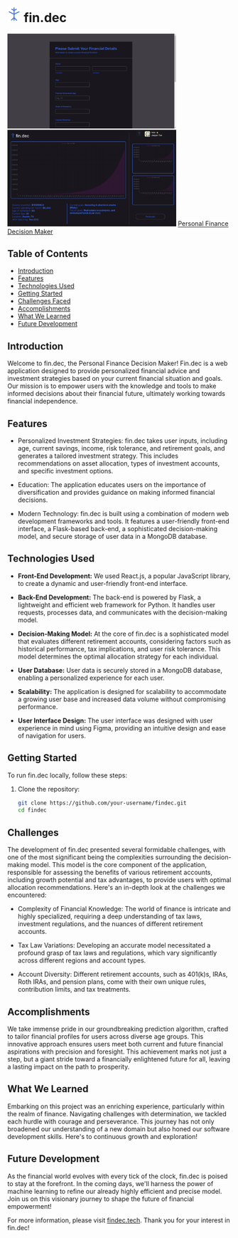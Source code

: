 # <img src="findec_logo.png" alt="Image Description" width="30" /> fin.dec

<img src="images/survey.png" alt="Login Page" width="380" /> <img src="images/main_page.png" alt="Main Page" width="380"/>
[Personal Finance Decision Maker](https://findec.tech)

## Table of Contents

- [Introduction](#introduction)
- [Features](#features)
- [Technologies Used](#technologies-used)
- [Getting Started](#getting-started)
- [Challenges Faced](#challenges-faced)
- [Accomplishments](#accomplishments)
- [What We Learned](#what-we-learned)
- [Future Development](#future-development)

## Introduction

Welcome to fin.dec, the Personal Finance Decision Maker! Fin.dec is a web application designed to provide personalized financial advice and investment strategies based on your current financial situation and goals. Our mission is to empower users with the knowledge and tools to make informed decisions about their financial future, ultimately working towards financial independence.

## Features

- Personalized Investment Strategies: fin.dec takes user inputs, including age, current savings, income, risk tolerance, and retirement goals, and generates a tailored investment strategy. This includes recommendations on asset allocation, types of investment accounts, and specific investment options.

- Education: The application educates users on the importance of diversification and provides guidance on making informed financial decisions.

- Modern Technology: fin.dec is built using a combination of modern web development frameworks and tools. It features a user-friendly front-end interface, a Flask-based back-end, a sophisticated decision-making model, and secure storage of user data in a MongoDB database.

## Technologies Used

- **Front-End Development:** We used React.js, a popular JavaScript library, to create a dynamic and user-friendly front-end interface.

- **Back-End Development:** The back-end is powered by Flask, a lightweight and efficient web framework for Python. It handles user requests, processes data, and communicates with the decision-making model.

- **Decision-Making Model:** At the core of fin.dec is a sophisticated model that evaluates different retirement accounts, considering factors such as historical performance, tax implications, and user risk tolerance. This model determines the optimal allocation strategy for each individual.

- **User Database:** User data is securely stored in a MongoDB database, enabling a personalized experience for each user.

- **Scalability:** The application is designed for scalability to accommodate a growing user base and increased data volume without compromising performance.

- **User Interface Design:** The user interface was designed with user experience in mind using Figma, providing an intuitive design and ease of navigation for users.

## Getting Started

To run fin.dec locally, follow these steps:

1. Clone the repository:
   ```bash
   git clone https://github.com/your-username/findec.git
   cd findec

## Challenges

The development of fin.dec presented several formidable challenges, with one of the most significant being the complexities surrounding the decision-making model. This model is the core component of the application, responsible for assessing the benefits of various retirement accounts, including growth potential and tax advantages, to provide users with optimal allocation recommendations. Here's an in-depth look at the challenges we encountered:

- Complexity of Financial Knowledge: The world of finance is intricate and highly specialized, requiring a deep understanding of tax laws, investment regulations, and the nuances of different retirement accounts.

- Tax Law Variations: Developing an accurate model necessitated a profound grasp of tax laws and regulations, which vary significantly across different regions and account types.

- Account Diversity: Different retirement accounts, such as 401(k)s, IRAs, Roth IRAs, and pension plans, come with their own unique rules, contribution limits, and tax treatments.

## Accomplishments

We take immense pride in our groundbreaking prediction algorithm, crafted to tailor financial profiles for users across diverse age groups. This innovative approach ensures users meet both current and future financial aspirations with precision and foresight. This achievement marks not just a step, but a giant stride toward a financially enlightened future for all, leaving a lasting impact on the path to prosperity.

## What We Learned

Embarking on this project was an enriching experience, particularly within the realm of finance. Navigating challenges with determination, we tackled each hurdle with courage and perseverance. This journey has not only broadened our understanding of a new domain but also honed our software development skills. Here's to continuous growth and exploration!

## Future Development

As the financial world evolves with every tick of the clock, fin.dec is poised to stay at the forefront. In the coming days, we'll harness the power of machine learning to refine our already highly efficient and precise model. Join us on this visionary journey to shape the future of financial empowerment!

For more information, please visit [findec.tech](https://findec.tech). Thank you for your interest in fin.dec!